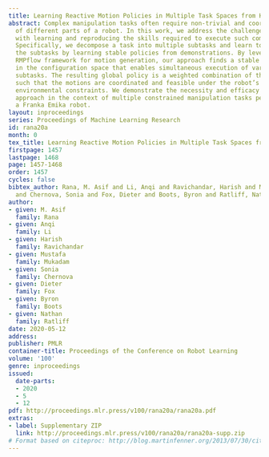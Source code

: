 ```yaml
---
title: Learning Reactive Motion Policies in Multiple Task Spaces from Human Demonstrations
abstract: Complex manipulation tasks often require non-trivial and coordinated movements
  of different parts of a robot. In this work, we address the challenges associated
  with learning and reproducing the skills required to execute such complex tasks.
  Specifically, we decompose a task into multiple subtasks and learn to reproduce
  the subtasks by learning stable policies from demonstrations. By leveraging the
  RMPflow framework for motion generation, our approach finds a stable global policy
  in the configuration space that enables simultaneous execution of various learned
  subtasks. The resulting global policy is a weighted combination of the learned policies
  such that the motions are coordinated and feasible under the robot’s kinematic and
  environmental constraints. We demonstrate the necessity and efficacy of the proposed
  approach in the context of multiple constrained manipulation tasks performed by
  a Franka Emika robot.
layout: inproceedings
series: Proceedings of Machine Learning Research
id: rana20a
month: 0
tex_title: Learning Reactive Motion Policies in Multiple Task Spaces from Human Demonstrations
firstpage: 1457
lastpage: 1468
page: 1457-1468
order: 1457
cycles: false
bibtex_author: Rana, M. Asif and Li, Anqi and Ravichandar, Harish and Mukadam, Mustafa
  and Chernova, Sonia and Fox, Dieter and Boots, Byron and Ratliff, Nathan
author:
- given: M. Asif
  family: Rana
- given: Anqi
  family: Li
- given: Harish
  family: Ravichandar
- given: Mustafa
  family: Mukadam
- given: Sonia
  family: Chernova
- given: Dieter
  family: Fox
- given: Byron
  family: Boots
- given: Nathan
  family: Ratliff
date: 2020-05-12
address: 
publisher: PMLR
container-title: Proceedings of the Conference on Robot Learning
volume: '100'
genre: inproceedings
issued:
  date-parts:
  - 2020
  - 5
  - 12
pdf: http://proceedings.mlr.press/v100/rana20a/rana20a.pdf
extras:
- label: Supplementary ZIP
  link: http://proceedings.mlr.press/v100/rana20a/rana20a-supp.zip
# Format based on citeproc: http://blog.martinfenner.org/2013/07/30/citeproc-yaml-for-bibliographies/
---
```

